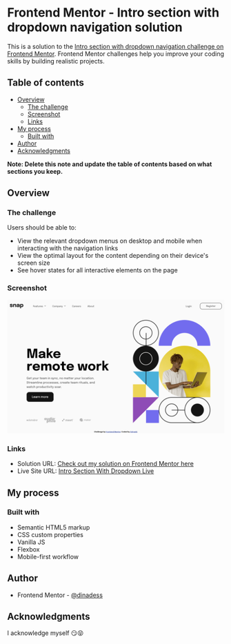 # Frontend Mentor - Intro section with dropdown navigation solution

This is a solution to the [Intro section with dropdown navigation challenge on Frontend Mentor](https://www.frontendmentor.io/challenges/intro-section-with-dropdown-navigation-ryaPetHE5). Frontend Mentor challenges help you improve your coding skills by building realistic projects.

## Table of contents

- [Overview](#overview)
  - [The challenge](#the-challenge)
  - [Screenshot](#screenshot)
  - [Links](#links)
- [My process](#my-process)
  - [Built with](#built-with)
- [Author](#author)
- [Acknowledgments](#acknowledgments)

**Note: Delete this note and update the table of contents based on what sections you keep.**

## Overview

### The challenge

Users should be able to:

- View the relevant dropdown menus on desktop and mobile when interacting with the navigation links
- View the optimal layout for the content depending on their device's screen size
- See hover states for all interactive elements on the page

### Screenshot

![Intro Section ScreenShot](./images/screenshot.png)

### Links

- Solution URL: [Check out my solution on Frontend Mentor here](https://www.frontendmentor.io/solutions/intro-section-with-dropdown-css-flexbox-a2EAYQ1e6I)
- Live Site URL: [Intro Section With Dropdown Live](https://dinadess.github.io/intro-section-dropdown-fm/)

## My process

### Built with

- Semantic HTML5 markup
- CSS custom properties
- Vanilla JS
- Flexbox
- Mobile-first workflow

## Author

- Frontend Mentor - [@dinadess](https://www.frontendmentor.io/profile/dinadess)

## Acknowledgments

I acknowledge myself 😏😝
